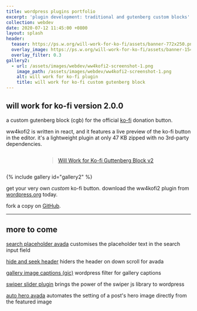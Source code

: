 ```yaml
---
title: wordpress plugins portfolio
excerpt: 'plugin development: traditional and gutenberg custom blocks'
collection: webdev
date: 2020-07-12 11:45:00 +0800
layout: splash
header:
  teaser: https://ps.w.org/will-work-for-ko-fi/assets/banner-772x250.png
  overlay_image: https://ps.w.org/will-work-for-ko-fi/assets/banner-1544x500.png
  overlay_filter: 0.3
gallery2:
  - url: /assets/images/webdev/ww4kofi2-screenshot-1.png
    image_path: /assets/images/webdev/ww4kofi2-screenshot-1.png
    alt: will work for ko-fi plugin
    title: will work for ko-fi custom gutenberg block
---
```


## will work for ko-fi version 2.0.0

a custom gutenberg block (cgb) for the official [ko-fi](https://ko-fi.com/) donation button. 

ww4kofi2 is written in react, and it features a live preview of the ko-fi button in the editor. it's a lightweight plugin at only 47 KB zipped with no 3rd-party dependencies. 

<div style="display: grid; place-items: center;">
<blockquote class="imgur-embed-pub" lang="en" data-id="a/kehtpq5"><a href="//imgur.com/a/kehtpq5">Will Work for Ko-fi Guttenberg Block v2</a></blockquote><script async src="//s.imgur.com/min/embed.js" charset="utf-8"></script>
</div>

{% include gallery id="gallery2" %}

get your very own _custom_ ko-fi button. download the ww4kofi2 plugin from [wordpress.org](https://wordpress.org/plugins/will-work-for-ko-fi/) today.

fork a copy on [GitHub](https://github.com/marklchaves/will-work-for-ko-fi).

---

## more to come

[search placeholder avada](https://wordpress.org/plugins/search-placeholder-avada/) customises the placeholder text in the search input field

[hide and seek header](https://wordpress.org/plugins/hide-and-seek-header/) hiders the header on down scroll for avada

[gallery image captions (gic)](https://wordpress.org/plugins/gallery-image-captions/) wordpress filter for gallery captions

[swiper slider plugin](https://github.com/marklchaves/swiper-slider-plugin) brings the power of the swiper js library to wordpress

[auto hero avada](https://github.com/marklchaves/auto-hero-avada) automates the setting of a post's hero image directly from the featured image
